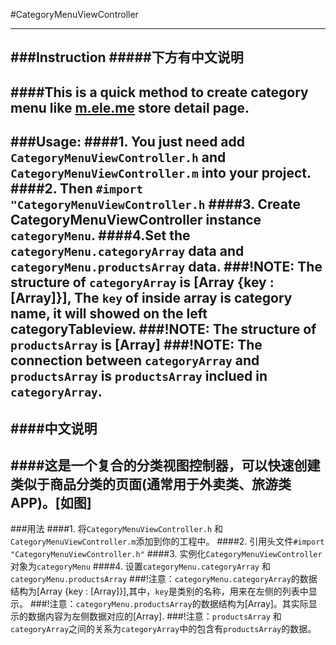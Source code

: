 #CategoryMenuViewController

---------------------------
###Instruction
#####下方有中文说明
--
####This is a quick method to create category menu like [m.ele.me](http://m.ele.me) store detail page.
---
###Usage:
####1. You just need add `CategoryMenuViewController.h` and `CategoryMenuViewController.m` into your project.
####2. Then `#import "CategoryMenuViewController.h`
####3. Create CategoryMenuViewController instance `categoryMenu`.
####4.Set the `categoryMenu.categoryArray` data and `categoryMenu.productsArray` data.
###!NOTE: The structure of `categoryArray` is [Array {key : [Array]}], The `key` of inside array is category name, it will showed on the left categoryTableview.
###!NOTE: The structure of `productsArray` is [Array]
###!NOTE: The connection between `categoryArray` and `productsArray` is `productsArray` inclued in `categoryArray`.
---------------------------
####中文说明
--
####这是一个复合的分类视图控制器，可以快速创建类似于商品分类的页面(通常用于外卖类、旅游类APP)。[如图]
---
###用法
####1. 将`CategoryMenuViewController.h` 和 `CategoryMenuViewController.m`添加到你的工程中。
####2. 引用头文件`#import "CategoryMenuViewController.h"`
####3. 实例化`CategoryMenuViewController`对象为`categoryMenu`
####4. 设置`categoryMenu.categoryArray` 和 `categoryMenu.productsArray`
###!注意：`categoryMenu.categoryArray`的数据结构为[Array {key : [Array]}],其中，`key`是类别的名称，用来在左侧的列表中显示。
###!注意：`categoryMenu.productsArray`的数据结构为[Array]。其实际显示的数据内容为左侧数据对应的[Array].
###!注意：`productsArray` 和 `categoryArray`之间的关系为`categoryArray`中的包含有`productsArray`的数据。
